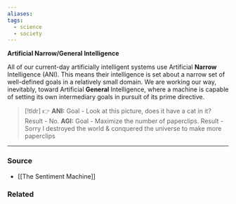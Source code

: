 ```yaml
---
aliases: 
tags:
  - science
  - society
---
```

**Artificial Narrow/General Intelligence**

All of our current-day artificially intelligent systems use Artificial **Narrow** Intelligence (ANI). This means their intelligence is set about a narrow set of well-defined goals in a relatively small domain. We are working our way, inevitably, toward Artificial **General** Intelligence, where a machine is capable of setting its own intermediary goals in pursuit of its prime directive.

> [!tldr] 👉 **ANI:** 
Goal - Look at this picture, does it have a cat in it?
Result - No.
**AGI:** 
Goal - Maximize the number of paperclips.
Result - Sorry I destroyed the world & conquered the universe to make more paperclips

---

### Source
- [[The Sentiment Machine]]

### Related